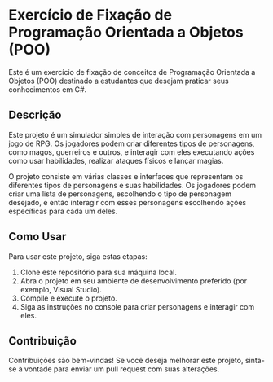 # Exercício de Fixação de Programação Orientada a Objetos (POO)

Este é um exercício de fixação de conceitos de Programação Orientada a Objetos (POO) destinado a estudantes que desejam praticar seus conhecimentos em C#.

## Descrição

Este projeto é um simulador simples de interação com personagens em um jogo de RPG. Os jogadores podem criar diferentes tipos de personagens, como magos, guerreiros e outros, e interagir com eles executando ações como usar habilidades, realizar ataques físicos e lançar magias.

O projeto consiste em várias classes e interfaces que representam os diferentes tipos de personagens e suas habilidades. Os jogadores podem criar uma lista de personagens, escolhendo o tipo de personagem desejado, e então interagir com esses personagens escolhendo ações específicas para cada um deles.

## Como Usar

Para usar este projeto, siga estas etapas:

1. Clone este repositório para sua máquina local.
2. Abra o projeto em seu ambiente de desenvolvimento preferido (por exemplo, Visual Studio).
3. Compile e execute o projeto.
4. Siga as instruções no console para criar personagens e interagir com eles.

## Contribuição

Contribuições são bem-vindas! Se você deseja melhorar este projeto, sinta-se à vontade para enviar um pull request com suas alterações.
